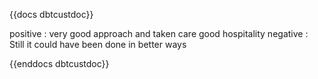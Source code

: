 
{{docs dbtcustdoc}}

positive : very good approach and taken care good hospitality
negative : Still it could have been done in better ways

{{enddocs dbtcustdoc}}